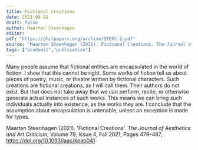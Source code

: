 ```yaml
---
title: Fictional Creations
date: 2021-08-21
draft: false
author: Maarten Steenhagen
editor:
pdf: "https://philpapers.org/archive/STEFC-2.pdf" 
source: "Maarten Steenhagen (2021). Fictional Creations. The Journal of Aesthetics and Art Criticism."
tags: ["academic","publication"]
---
```


Many people assume that fictional entities are encapsulated in the world of fiction. I show that this cannot be right. Some works of fiction tell us about pieces of poetry, music, or theatre written by fictional characters. Such creations are fictional creations, as I will call them. Their authors do not exist. But that does not take away that we can perform, recite, or otherwise generate actual instances of such works. This means we can bring such individuals actually into existence, as the works they are. I conclude that the assumption about encapsulation is untenable, unless an exception is made for types.

Maarten Steenhagen (2021). 'Fictional Creations'. _The Journal of Aesthetics and Art Criticism_, Volume 79, Issue 4, Fall 2021, Pages 479–487, https://doi.org/10.1093/jaac/kpab041
